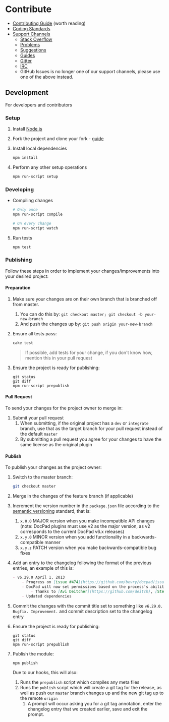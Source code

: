 <!--
April 5, 2015
https://github.com/bevry/base
-->


# Contribute

- [Contributing Guide](https://learn.bevry.me/community/contribute) (worth reading)
- [Coding Standards](http://learn.bevry.me/community/coding-standards)
- [Support Channels](https://discuss.bevry.me/t/official-bevry-support-channels/63)
	- [Stack Overflow](https://discuss.bevry.me/t/stack-overflow-support/61/1)
	- [Problems](https://discuss.bevry.me/c/problems)
	- [Suggestions](https://discuss.bevry.me/c/suggestions)
	- [Guides](https://discuss.bevry.me/c/guides)
	- [Gitter](https://discuss.bevry.me/t/gitter-chat-rooms/58/1)
	- [IRC](https://discuss.bevry.me/t/irc-chat-rooms/54/1)
	- GitHub Issues is no longer one of our support channels, please use one of the above instead.


## Development

For developers and contributors


### Setup

1. Install [Node.js](/node/install)

1. Fork the project and clone your fork - [guide](https://help.github.com/articles/fork-a-repo/)

1. Install local dependencies

    ``` bash
    npm install
    ```

1. Perform any other setup operations

    ``` bash
    npm run-script setup
    ```


### Developing

- Compiling changes

	``` bash
	# Only once
	npm run-script compile

	# On every change
	npm run-script watch
	```

5. Run tests

	``` bash
	npm test
	```


### Publishing

Follow these steps in order to implement your changes/improvements into your desired project:


#### Preparation

1. Make sure your changes are on their own branch that is branched off from master.
    1. You can do this by: `git checkout master; git checkout -b your-new-branch`
    1. And push the changes up by: `git push origin your-new-branch`

1. Ensure all tests pass:

    ``` bash
    cake test
    ```

    > If possible, add tests for your change, if you don't know how, mention this in your pull request

1. Ensure the project is ready for publishing:

    ```
    git status
    git diff
    npm run-script prepublish
    ```


#### Pull Request

To send your changes for the project owner to merge in:

1. Submit your pull request
    1. When submitting, if the original project has a `dev` or `integrate` branch, use that as the target branch for your pull request instead of the default `master`
    1. By submitting a pull request you agree for your changes to have the same license as the original plugin


#### Publish

To publish your changes as the project owner:

1. Switch to the master branch:

    ``` bash
    git checkout master
    ```

1. Merge in the changes of the feature branch (if applicable)

1. Increment the version number in the `package.json` file according to the [semantic versioning](http://semver.org) standard, that is:
    1. `x.0.0` MAJOR version when you make incompatible API changes (note: DocPad plugins must use v2 as the major version, as v2 corresponds to the current DocPad v6.x releases)
    1. `x.y.0` MINOR version when you add functionality in a backwards-compatible manner
    1. `x.y.z` PATCH version when you make backwards-compatible bug fixes

1. Add an entry to the changelog following the format of the previous entries, an example of this is:

    ``` markdown
    - v6.29.0 April 1, 2013
        - Progress on [issue #474](https://github.com/bevry/docpad/issues/474)
        - DocPad will now set permissions based on the process's ability
            - Thanks to [Avi Deitcher](https://github.com/deitch), [Stephan Lough](https://github.com/stephanlough) for [issue #165](https://github.com/bevry/docpad/issues/165)
        - Updated dependencies
    ```


1. Commit the changes with the commit title set to something like `v6.29.0. Bugfix. Improvement.` and commit description set to the changelog entry


1. Ensure the project is ready for publishing:

    ```
    git status
    git diff
    npm run-script prepublish
    ```

1. Publish the module:

    ``` bash
    npm publish
    ```

    Due to our hooks, this will also:

    1. Runs the `prepublish` script which compiles any meta files
    1. Runs the `publish` script which will create a git tag for the release, as well as push our `master` branch changes up and the new git tag up to the remote `origin`
        1. A prompt will occur asking you for a git tag annotation, enter the changelog entry that we created earlier, save and exit the prompt.
